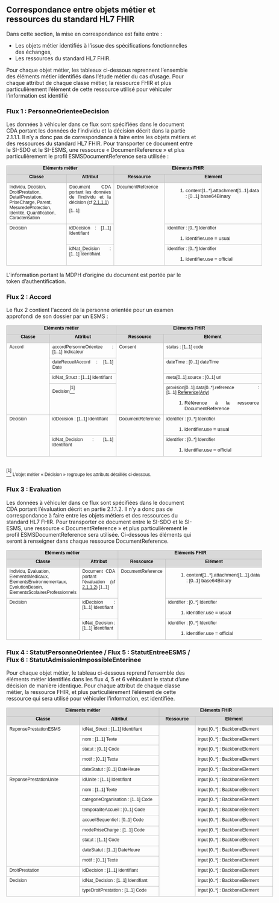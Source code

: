 ## Correspondance entre objets métier et ressources du standard HL7 FHIR
Dans cette section, la mise en correspondance est faite entre :
-	Les objets métier identifiés à l’issue des spécifications fonctionnelles des échanges,
-	Les ressources du standard HL7 FHIR.

Pour chaque objet métier, les tableaux ci-dessous reprennent l’ensemble des éléments métier identifiés dans l’étude métier du cas d’usage.
Pour chaque attribut de chaque classe métier, la ressource FHIR et plus particulièrement l’élément de cette ressource utilisé pour véhiculer l’information est identifié

### Flux 1 : PersonneOrienteeDecision
Les données à véhiculer dans ce flux sont spécifiées dans le document CDA portant les données de l’individu et la décision décrit dans la partie 2.1.1.1. Il n’y a donc pas de correspondance à faire entre les objets métiers et des ressources du standard HL7 FHIR. 
Pour transporter ce document entre le SI-SDO et le SI-ESMS, une ressource « DocumentReference » et plus particulièrement le profil ESMSDocumentReference sera utilisée : 

<table style="width:509.5pt;border-collapse:collapse;border:none;">
    <tbody>
        <tr>
            <td colspan="2" style="width: 247.85pt;border: 1pt solid rgb(191, 191, 191);background: rgb(217, 217, 217);padding: 0cm 5.4pt;vertical-align: top;">
                <p style='margin-top:0cm;margin-right:0cm;margin-bottom:6.0pt;margin-left:0cm;text-align:center;line-height:115%;font-size:13px;font-family:"Arial",sans-serif;'><strong><span style="font-size:12px;line-height:115%;color:black;">El&eacute;ments m&eacute;tier</span></strong></p>
            </td>
            <td colspan="2" style="width: 261.65pt;border-color: rgb(191, 191, 191) rgb(191, 191, 191) rgb(191, 191, 191) currentcolor;border-style: solid solid solid none;border-width: 1pt 1pt 1pt medium;border-image: none 100% / 1 / 0 stretch;background: rgb(217, 217, 217);padding: 0cm 5.4pt;vertical-align: top;">
                <p style='margin-top:0cm;margin-right:0cm;margin-bottom:6.0pt;margin-left:0cm;text-align:center;line-height:115%;font-size:13px;font-family:"Arial",sans-serif;'><strong><span style="font-size:12px;line-height:115%;color:black;">El&eacute;ments FHIR</span></strong></p>
            </td>
        </tr>
        <tr>
            <td style="width: 141.5pt;border-color: currentcolor rgb(191, 191, 191) rgb(191, 191, 191);border-style: none solid solid;border-width: medium 1pt 1pt;border-image: none 100% / 1 / 0 stretch;background: rgb(217, 217, 217);padding: 0cm 5.4pt;vertical-align: top;">
                <p style='margin-top:0cm;margin-right:0cm;margin-bottom:6.0pt;margin-left:0cm;text-align:center;line-height:115%;font-size:13px;font-family:"Arial",sans-serif;'><strong><span style="font-size:12px;line-height:115%;color:black;">Classe</span></strong></p>
            </td>
            <td style="width: 106.35pt;border-color: currentcolor rgb(191, 191, 191) rgb(191, 191, 191) currentcolor;border-style: none solid solid none;border-width: medium 1pt 1pt medium;background: rgb(217, 217, 217);padding: 0cm 5.4pt;vertical-align: top;">
                <p style='margin-top:0cm;margin-right:0cm;margin-bottom:6.0pt;margin-left:0cm;text-align:center;line-height:115%;font-size:13px;font-family:"Arial",sans-serif;'><strong><span style="font-size:12px;line-height:115%;color:black;">Attribut</span></strong></p>
            </td>
            <td style="width: 99.2pt;border-color: currentcolor rgb(191, 191, 191) rgb(191, 191, 191) currentcolor;border-style: none solid solid none;border-width: medium 1pt 1pt medium;background: rgb(217, 217, 217);padding: 0cm 5.4pt;vertical-align: top;">
                <p style='margin-top:0cm;margin-right:0cm;margin-bottom:6.0pt;margin-left:0cm;text-align:center;line-height:115%;font-size:13px;font-family:"Arial",sans-serif;'><strong><span style="font-size:12px;line-height:115%;color:black;">Ressource</span></strong></p>
            </td>
            <td style="width: 162.45pt;border-color: currentcolor rgb(191, 191, 191) rgb(191, 191, 191) currentcolor;border-style: none solid solid none;border-width: medium 1pt 1pt medium;background: rgb(217, 217, 217);padding: 0cm 5.4pt;vertical-align: top;">
                <p style='margin-top:0cm;margin-right:0cm;margin-bottom:6.0pt;margin-left:0cm;text-align:center;line-height:115%;font-size:13px;font-family:"Arial",sans-serif;'><strong><span style="font-size:12px;line-height:115%;color:black;">El&eacute;ment</span></strong></p>
            </td>
        </tr>
        <tr>
            <td style="width: 141.5pt;border-color: currentcolor rgb(191, 191, 191) rgb(191, 191, 191);border-style: none solid solid;border-width: medium 1pt 1pt;border-image: none 100% / 1 / 0 stretch;padding: 0cm 5.4pt;vertical-align: top;">
                <p style='margin-top:3.0pt;margin-right:0cm;margin-bottom:6.0pt;margin-left:0cm;text-align:left;line-height:115%;font-size:12px;font-family:"Arial",sans-serif;'>Individu, Decision, DroitPrestation, DetailPrestation, PriseCharge, Parent, MesuredeProtection, Identite, Quantification, Caracterisation</p>
            </td>
            <td style="width: 106.35pt;border-color: currentcolor rgb(191, 191, 191) rgb(191, 191, 191) currentcolor;border-style: none solid solid none;border-width: medium 1pt 1pt medium;padding: 0cm 5.4pt;vertical-align: top;">
                <p style='margin-top:3.0pt;margin-right:0cm;margin-bottom:6.0pt;margin-left:0cm;text-align:justify;line-height:115%;font-size:12px;font-family:"Arial",sans-serif;'>Document CDA portant les donn&eacute;es de l&rsquo;individu et la d&eacute;cision (cf <a href="#_Flux_1.4_%3A">2.1.1.1</a>)</p>
                <p style='margin-top:3.0pt;margin-right:0cm;margin-bottom:6.0pt;margin-left:0cm;text-align:justify;line-height:115%;font-size:12px;font-family:"Arial",sans-serif;'>[1..1]</p>
            </td>
            <td rowspan="3" style="width: 99.2pt;border-color: currentcolor rgb(191, 191, 191) rgb(191, 191, 191) currentcolor;border-style: none solid solid none;border-width: medium 1pt 1pt medium;padding: 0cm 5.4pt;vertical-align: top;">
                <p style='margin-top:3.0pt;margin-right:0cm;margin-bottom:6.0pt;margin-left:0cm;text-align:justify;line-height:115%;font-size:12px;font-family:"Arial",sans-serif;'>DocumentReference</p>
            </td>
            <td style="width: 162.45pt;border-color: currentcolor rgb(191, 191, 191) rgb(191, 191, 191) currentcolor;border-style: none solid solid none;border-width: medium 1pt 1pt medium;padding: 0cm 5.4pt;vertical-align: top;">
                <div style='margin-top:0cm;margin-right:0cm;margin-bottom:6.0pt;margin-left:0cm;text-align:justify;line-height:115%;font-size:13px;font-family:"Arial",sans-serif;'>
                    <ul style="margin-bottom:0cm;list-style-type: undefined;margin-left:26px;">
                        <li style='margin-top:0cm;margin-right:0cm;margin-bottom:6.0pt;margin-left:0cm;text-align:justify;line-height:115%;font-size:13px;font-family:"Arial",sans-serif;'>content[1..*].attachment[1..1].data : [0..1] base64Binary&nbsp;</li>
                    </ul>
                </div>
            </td>
        </tr>
        <tr>
            <td rowspan="2" style="width: 141.5pt;border-color: currentcolor rgb(191, 191, 191) rgb(191, 191, 191);border-style: none solid solid;border-width: medium 1pt 1pt;border-image: none 100% / 1 / 0 stretch;padding: 0cm 5.4pt;vertical-align: top;">
                <p style='margin-top:3.0pt;margin-right:0cm;margin-bottom:6.0pt;margin-left:0cm;text-align:justify;line-height:115%;font-size:12px;font-family:"Arial",sans-serif;'>Decision</p>
            </td>
            <td style="width: 106.35pt;border-color: currentcolor rgb(191, 191, 191) rgb(191, 191, 191) currentcolor;border-style: none solid solid none;border-width: medium 1pt 1pt medium;padding: 0cm 5.4pt;vertical-align: top;">
                <p style='margin-top:3.0pt;margin-right:0cm;margin-bottom:6.0pt;margin-left:0cm;text-align:justify;line-height:115%;font-size:12px;font-family:"Arial",sans-serif;'>idDecision&nbsp;: [1..1] Identifiant</p>
            </td>
            <td style="width: 162.45pt;border-color: currentcolor rgb(191, 191, 191) rgb(191, 191, 191) currentcolor;border-style: none solid solid none;border-width: medium 1pt 1pt medium;padding: 0cm 5.4pt;vertical-align: top;">
                <p style='margin-top:3.0pt;margin-right:0cm;margin-bottom:0cm;margin-left:0cm;text-align:justify;line-height:115%;font-size:12px;font-family:"Arial",sans-serif;'>identifier : [0..*] Identifier&nbsp;</p>
                <div style='margin-top:0cm;margin-right:0cm;margin-bottom:6.0pt;margin-left:0cm;text-align:justify;line-height:115%;font-size:13px;font-family:"Arial",sans-serif;'>
                    <ul style="margin-bottom:0cm;list-style-type: undefined;margin-left:26px;">
                        <li style='margin-top:0cm;margin-right:0cm;margin-bottom:6.0pt;margin-left:0cm;text-align:justify;line-height:115%;font-size:13px;font-family:"Arial",sans-serif;'>identifier.use = usual&nbsp;</li>
                    </ul>
                </div>
            </td>
        </tr>
        <tr>
            <td style="width: 106.35pt;border-color: currentcolor rgb(191, 191, 191) rgb(191, 191, 191) currentcolor;border-style: none solid solid none;border-width: medium 1pt 1pt medium;padding: 0cm 5.4pt;vertical-align: top;">
                <p style='margin-top:3.0pt;margin-right:0cm;margin-bottom:6.0pt;margin-left:0cm;text-align:justify;line-height:115%;font-size:12px;font-family:"Arial",sans-serif;'>idNat_Decision&nbsp;: [1..1] Identifiant</p>
            </td>
            <td style="width: 162.45pt;border-color: currentcolor rgb(191, 191, 191) rgb(191, 191, 191) currentcolor;border-style: none solid solid none;border-width: medium 1pt 1pt medium;padding: 0cm 5.4pt;vertical-align: top;">
                <p style='margin-top:3.0pt;margin-right:0cm;margin-bottom:0cm;margin-left:0cm;text-align:justify;line-height:115%;font-size:12px;font-family:"Arial",sans-serif;'>identifier&nbsp;: [0..*] Identifier</p>
                <div style='margin-top:0cm;margin-right:0cm;margin-bottom:6.0pt;margin-left:0cm;text-align:justify;line-height:115%;font-size:13px;font-family:"Arial",sans-serif;'>
                    <ul style="margin-bottom:0cm;list-style-type: undefined;margin-left:26px;">
                        <li style='margin-top:0cm;margin-right:0cm;margin-bottom:6.0pt;margin-left:0cm;text-align:justify;line-height:115%;font-size:13px;font-family:"Arial",sans-serif;'>identifier.use = official</li>
                    </ul>
                </div>
            </td>
        </tr>
    </tbody>
</table>

L’information portant la MDPH d’origine du document est portée par le token d’authentification. 

### Flux 2 : Accord

Le flux 2 contient l'accord de la personne orientée pour un examen approfondi de son dossier par un ESMS :

<table style="width:509.5pt;border-collapse:collapse;border:none;">
    <tbody>
        <tr>
            <td colspan="2" style="width: 221pt;border: 1pt solid rgb(191, 191, 191);background: rgb(217, 217, 217);padding: 0cm 5.4pt;vertical-align: top;">
                <p style='margin-top:0cm;margin-right:0cm;margin-bottom:6.0pt;margin-left:0cm;text-align:center;line-height:115%;font-size:13px;font-family:"Arial",sans-serif;'><strong><span style="font-size:12px;line-height:115%;color:black;">El&eacute;ments m&eacute;tier</span></strong></p>
            </td>
            <td colspan="2" style="width: 288.5pt;border-color: rgb(191, 191, 191) rgb(191, 191, 191) rgb(191, 191, 191) currentcolor;border-style: solid solid solid none;border-width: 1pt 1pt 1pt medium;border-image: none 100% / 1 / 0 stretch;background: rgb(217, 217, 217);padding: 0cm 5.4pt;vertical-align: top;">
                <p style='margin-top:0cm;margin-right:0cm;margin-bottom:6.0pt;margin-left:0cm;text-align:center;line-height:115%;font-size:13px;font-family:"Arial",sans-serif;'><strong><span style="font-size:12px;line-height:115%;color:black;">El&eacute;ments FHIR</span></strong></p>
            </td>
        </tr>
        <tr>
            <td style="width: 92.05pt;border-color: currentcolor rgb(191, 191, 191) rgb(191, 191, 191);border-style: none solid solid;border-width: medium 1pt 1pt;border-image: none 100% / 1 / 0 stretch;background: rgb(217, 217, 217);padding: 0cm 5.4pt;vertical-align: top;">
                <p style='margin-top:0cm;margin-right:0cm;margin-bottom:6.0pt;margin-left:0cm;text-align:center;line-height:115%;font-size:13px;font-family:"Arial",sans-serif;'><strong><span style="font-size:12px;line-height:115%;color:black;">Classe</span></strong></p>
            </td>
            <td style="width: 128.95pt;border-color: currentcolor rgb(191, 191, 191) rgb(191, 191, 191) currentcolor;border-style: none solid solid none;border-width: medium 1pt 1pt medium;background: rgb(217, 217, 217);padding: 0cm 5.4pt;vertical-align: top;">
                <p style='margin-top:0cm;margin-right:0cm;margin-bottom:6.0pt;margin-left:0cm;text-align:center;line-height:115%;font-size:13px;font-family:"Arial",sans-serif;'><strong><span style="font-size:12px;line-height:115%;color:black;">Attribut</span></strong></p>
            </td>
            <td style="width: 81.05pt;border-color: currentcolor rgb(191, 191, 191) rgb(191, 191, 191) currentcolor;border-style: none solid solid none;border-width: medium 1pt 1pt medium;background: rgb(217, 217, 217);padding: 0cm 5.4pt;vertical-align: top;">
                <p style='margin-top:0cm;margin-right:0cm;margin-bottom:6.0pt;margin-left:0cm;text-align:center;line-height:115%;font-size:13px;font-family:"Arial",sans-serif;'><strong><span style="font-size:12px;line-height:115%;color:black;">Ressource</span></strong></p>
            </td>
            <td style="width: 207.45pt;border-color: currentcolor rgb(191, 191, 191) rgb(191, 191, 191) currentcolor;border-style: none solid solid none;border-width: medium 1pt 1pt medium;background: rgb(217, 217, 217);padding: 0cm 5.4pt;vertical-align: top;">
                <p style='margin-top:0cm;margin-right:0cm;margin-bottom:6.0pt;margin-left:0cm;text-align:center;line-height:115%;font-size:13px;font-family:"Arial",sans-serif;'><strong><span style="font-size:12px;line-height:115%;color:black;">El&eacute;ment</span></strong></p>
            </td>
        </tr>
        <tr>
            <td rowspan="4" style="width: 92.05pt;border-color: currentcolor rgb(191, 191, 191) rgb(191, 191, 191);border-style: none solid solid;border-width: medium 1pt 1pt;border-image: none 100% / 1 / 0 stretch;padding: 0cm 5.4pt;vertical-align: top;">
                <p style='margin-top:3.0pt;margin-right:0cm;margin-bottom:6.0pt;margin-left:0cm;text-align:justify;line-height:115%;font-size:12px;font-family:"Arial",sans-serif;'>Accord</p>
            </td>
            <td style="width: 128.95pt;border-color: currentcolor rgb(191, 191, 191) rgb(191, 191, 191) currentcolor;border-style: none solid solid none;border-width: medium 1pt 1pt medium;padding: 0cm 5.4pt;vertical-align: top;">
                <p style='margin-top:3.0pt;margin-right:0cm;margin-bottom:6.0pt;margin-left:0cm;text-align:justify;line-height:115%;font-size:12px;font-family:"Arial",sans-serif;'>accordPersonneOrientee&nbsp;: [1..1] Indicateur</p>
            </td>
            <td rowspan="4" style="width: 81.05pt;border-color: currentcolor rgb(191, 191, 191) rgb(191, 191, 191) currentcolor;border-style: none solid solid none;border-width: medium 1pt 1pt medium;padding: 0cm 5.4pt;vertical-align: top;">
                <p style='margin-top:3.0pt;margin-right:0cm;margin-bottom:6.0pt;margin-left:0cm;text-align:justify;line-height:115%;font-size:12px;font-family:"Arial",sans-serif;'>Consent</p>
            </td>
            <td style="width: 207.45pt;border-color: currentcolor rgb(191, 191, 191) rgb(191, 191, 191) currentcolor;border-style: none solid solid none;border-width: medium 1pt 1pt medium;padding: 0cm 5.4pt;vertical-align: top;">
                <p style='margin-top:3.0pt;margin-right:0cm;margin-bottom:6.0pt;margin-left:0cm;text-align:justify;line-height:115%;font-size:12px;font-family:"Arial",sans-serif;'>status&nbsp;: [1..1] code</p>
            </td>
        </tr>
        <tr>
            <td style="width: 128.95pt;border-color: currentcolor rgb(191, 191, 191) rgb(191, 191, 191) currentcolor;border-style: none solid solid none;border-width: medium 1pt 1pt medium;padding: 0cm 5.4pt;vertical-align: top;">
                <p style='margin-top:3.0pt;margin-right:0cm;margin-bottom:6.0pt;margin-left:0cm;text-align:justify;line-height:115%;font-size:12px;font-family:"Arial",sans-serif;'>dateRecueilAccord&nbsp;: [1..1] Date</p>
            </td>
            <td style="width: 207.45pt;border-color: currentcolor rgb(191, 191, 191) rgb(191, 191, 191) currentcolor;border-style: none solid solid none;border-width: medium 1pt 1pt medium;padding: 0cm 5.4pt;vertical-align: top;">
                <p style='margin-top:3.0pt;margin-right:0cm;margin-bottom:6.0pt;margin-left:0cm;text-align:justify;line-height:115%;font-size:12px;font-family:"Arial",sans-serif;'>dateTime&nbsp;: [0..1] dateTime</p>
            </td>
        </tr>
        <tr>
            <td style="width: 128.95pt;border-color: currentcolor rgb(191, 191, 191) rgb(191, 191, 191) currentcolor;border-style: none solid solid none;border-width: medium 1pt 1pt medium;padding: 0cm 5.4pt;vertical-align: top;">
                <p style='margin-top:3.0pt;margin-right:0cm;margin-bottom:6.0pt;margin-left:0cm;text-align:justify;line-height:115%;font-size:12px;font-family:"Arial",sans-serif;'>idNat_Struct&nbsp;: [1..1] Identifiant</p>
            </td>
            <td style="width: 207.45pt;border-color: currentcolor rgb(191, 191, 191) rgb(191, 191, 191) currentcolor;border-style: none solid solid none;border-width: medium 1pt 1pt medium;padding: 0cm 5.4pt;vertical-align: top;">
                <p style='margin-top:3.0pt;margin-right:0cm;margin-bottom:6.0pt;margin-left:0cm;text-align:justify;line-height:115%;font-size:12px;font-family:"Arial",sans-serif;'>meta[0..1].source : [0..1] uri</p>
            </td>
        </tr>
        <tr>
            <td style="width: 128.95pt;border-color: currentcolor rgb(191, 191, 191) rgb(191, 191, 191) currentcolor;border-style: none solid solid none;border-width: medium 1pt 1pt medium;padding: 0cm 5.4pt;vertical-align: top;">
                <p style='margin-top:3.0pt;margin-right:0cm;margin-bottom:6.0pt;margin-left:0cm;text-align:justify;line-height:115%;font-size:12px;font-family:"Arial",sans-serif;'>Decision<a href="#_ftn1" name="_ftnref1" title=""><span style="vertical-align:super;"><span style="vertical-align:super;"><span style='font-size:12px;line-height:115%;font-family:"Arial",sans-serif;'>[1]</span></span></span></a></p>
            </td>
            <td style="width: 207.45pt;border-color: currentcolor rgb(191, 191, 191) rgb(191, 191, 191) currentcolor;border-style: none solid solid none;border-width: medium 1pt 1pt medium;padding: 0cm 5.4pt;vertical-align: top;">
                <p style='margin-top:3.0pt;margin-right:0cm;margin-bottom:0cm;margin-left:0cm;text-align:justify;line-height:115%;font-size:12px;font-family:"Arial",sans-serif;'>provision[0..1].data[0..*].reference : [1..1]&nbsp;<a href="http://hl7.org/fhir/R4/references.html#Reference"><span style="color:windowtext;text-decoration:  none;">Reference</span></a>(<a href="http://hl7.org/fhir/R4/resourcelist.html"><span style="color:windowtext;text-decoration:none;">Any</span></a>)</p>
                <div style='margin-top:0cm;margin-right:0cm;margin-bottom:6.0pt;margin-left:0cm;text-align:justify;line-height:115%;font-size:13px;font-family:"Arial",sans-serif;'>
                    <ul style="margin-bottom:0cm;list-style-type: undefined;margin-left:26px;">
                        <li style='margin-top:0cm;margin-right:0cm;margin-bottom:6.0pt;margin-left:0cm;text-align:justify;line-height:115%;font-size:13px;font-family:"Arial",sans-serif;'>R&eacute;f&eacute;rence &agrave; la ressource DocumentReference</li>
                    </ul>
                </div>
            </td>
        </tr>
        <tr>
            <td rowspan="2" style="width: 92.05pt;border-color: currentcolor rgb(191, 191, 191) rgb(191, 191, 191);border-style: none solid solid;border-width: medium 1pt 1pt;border-image: none 100% / 1 / 0 stretch;padding: 0cm 5.4pt;vertical-align: top;">
                <p style='margin-top:3.0pt;margin-right:0cm;margin-bottom:6.0pt;margin-left:0cm;text-align:justify;line-height:115%;font-size:12px;font-family:"Arial",sans-serif;'>Decision</p>
            </td>
            <td style="width: 128.95pt;border-color: currentcolor rgb(191, 191, 191) rgb(191, 191, 191) currentcolor;border-style: none solid solid none;border-width: medium 1pt 1pt medium;padding: 0cm 5.4pt;vertical-align: top;">
                <p style='margin-top:3.0pt;margin-right:0cm;margin-bottom:6.0pt;margin-left:0cm;text-align:justify;line-height:115%;font-size:12px;font-family:"Arial",sans-serif;'>idDecision&nbsp;: [1..1] Identifiant</p>
            </td>
            <td rowspan="2" style="width: 81.05pt;border-color: currentcolor rgb(191, 191, 191) rgb(191, 191, 191) currentcolor;border-style: none solid solid none;border-width: medium 1pt 1pt medium;padding: 0cm 5.4pt;vertical-align: top;">
                <p style='margin-top:3.0pt;margin-right:0cm;margin-bottom:6.0pt;margin-left:0cm;text-align:justify;line-height:115%;font-size:12px;font-family:"Arial",sans-serif;'>DocumentReference</p>
            </td>
            <td style="width: 207.45pt;border-color: currentcolor rgb(191, 191, 191) rgb(191, 191, 191) currentcolor;border-style: none solid solid none;border-width: medium 1pt 1pt medium;padding: 0cm 5.4pt;vertical-align: top;">
                <p style='margin-top:3.0pt;margin-right:0cm;margin-bottom:0cm;margin-left:0cm;text-align:justify;line-height:115%;font-size:12px;font-family:"Arial",sans-serif;'>identifier : [0..*] Identifier&nbsp;</p>
                <div style='margin-top:0cm;margin-right:0cm;margin-bottom:6.0pt;margin-left:0cm;text-align:justify;line-height:115%;font-size:13px;font-family:"Arial",sans-serif;'>
                    <ul style="margin-bottom:0cm;list-style-type: undefined;margin-left:26px;">
                        <li style='margin-top:0cm;margin-right:0cm;margin-bottom:6.0pt;margin-left:0cm;text-align:justify;line-height:115%;font-size:13px;font-family:"Arial",sans-serif;'>identifier.use = usual&nbsp;</li>
                    </ul>
                </div>
            </td>
        </tr>
        <tr>
            <td style="width: 128.95pt;border-color: currentcolor rgb(191, 191, 191) rgb(191, 191, 191) currentcolor;border-style: none solid solid none;border-width: medium 1pt 1pt medium;padding: 0cm 5.4pt;vertical-align: top;">
                <p style='margin-top:3.0pt;margin-right:0cm;margin-bottom:6.0pt;margin-left:0cm;text-align:justify;line-height:115%;font-size:12px;font-family:"Arial",sans-serif;'>idNat_Decision&nbsp;: [1..1] Identifiant</p>
            </td>
            <td style="width: 207.45pt;border-color: currentcolor rgb(191, 191, 191) rgb(191, 191, 191) currentcolor;border-style: none solid solid none;border-width: medium 1pt 1pt medium;padding: 0cm 5.4pt;vertical-align: top;">
                <p style='margin-top:3.0pt;margin-right:0cm;margin-bottom:0cm;margin-left:0cm;text-align:justify;line-height:115%;font-size:12px;font-family:"Arial",sans-serif;'>identifier&nbsp;: [0..*] Identifier</p>
                <div style='margin-top:0cm;margin-right:0cm;margin-bottom:6.0pt;margin-left:0cm;text-align:justify;line-height:115%;font-size:13px;font-family:"Arial",sans-serif;'>
                    <ul style="margin-bottom:0cm;list-style-type: undefined;margin-left:26px;">
                        <li style='margin-top:0cm;margin-right:0cm;margin-bottom:6.0pt;margin-left:0cm;text-align:justify;line-height:115%;font-size:13px;font-family:"Arial",sans-serif;'>identifier.use = official</li>
                    </ul>
                </div>
            </td>
        </tr>
    </tbody>
</table>
<div style='margin-top:0cm;margin-right:0cm;margin-bottom:6.0pt;margin-left:0cm;text-align:justify;line-height:115%;font-size:13px;font-family:"Arial",sans-serif;'><br>
    <div style='margin-top:0cm;margin-right:0cm;margin-bottom:6.0pt;margin-left:0cm;text-align:justify;line-height:115%;font-size:13px;font-family:"Arial",sans-serif;' id="ftn1">
        <p style='margin:0cm;line-height:107%;font-size:15px;font-family:"Calibri",sans-serif;'><a href="#_ftnref1" name="_ftn1" title=""><span style="vertical-align:super;"><span style="font-size:12px;line-height:107%;"><span style="vertical-align:super;"><span style='font-size:12px;line-height:115%;font-family:"Calibri",sans-serif;'>[1]</span></span></span></span></a><span style="font-size:12px;line-height:107%;">&nbsp;L&rsquo;objet m&eacute;tier &laquo; D&eacute;cision &raquo; regroupe les attributs d&eacute;taill&eacute;s ci-dessous.</span></p>
    </div>
</div>

### Flux 3 : Evaluation

Les données à véhiculer dans ce flux sont spécifiées dans le document CDA portant l’évaluation décrit en partie 2.1.1.2. Il n’y a donc pas de correspondance à faire entre les objets métiers et des ressources du standard HL7 FHIR. 
Pour transporter ce document entre le SI-SDO et le SI-ESMS, une ressource « DocumentReference » et plus particulièrement le profil ESMSDocumentReference sera utilisée. 
Ci-dessous les éléments qui seront à renseigner dans chaque ressource DocumentReference.

<table style="width:509.5pt;border-collapse:collapse;border:none;">
    <tbody>
        <tr>
            <td colspan="2" style="width: 247.85pt;border: 1pt solid rgb(191, 191, 191);background: rgb(217, 217, 217);padding: 0cm 5.4pt;vertical-align: top;">
                <p style='margin-top:0cm;margin-right:0cm;margin-bottom:6.0pt;margin-left:0cm;text-align:center;line-height:115%;font-size:13px;font-family:"Arial",sans-serif;'><strong><span style="font-size:12px;line-height:115%;color:black;">El&eacute;ments m&eacute;tier</span></strong></p>
            </td>
            <td colspan="2" style="width: 261.65pt;border-color: rgb(191, 191, 191) rgb(191, 191, 191) rgb(191, 191, 191) currentcolor;border-style: solid solid solid none;border-width: 1pt 1pt 1pt medium;border-image: none 100% / 1 / 0 stretch;background: rgb(217, 217, 217);padding: 0cm 5.4pt;vertical-align: top;">
                <p style='margin-top:0cm;margin-right:0cm;margin-bottom:6.0pt;margin-left:0cm;text-align:center;line-height:115%;font-size:13px;font-family:"Arial",sans-serif;'><strong><span style="font-size:12px;line-height:115%;color:black;">El&eacute;ments FHIR</span></strong></p>
            </td>
        </tr>
        <tr>
            <td style="width: 141.5pt;border-color: currentcolor rgb(191, 191, 191) rgb(191, 191, 191);border-style: none solid solid;border-width: medium 1pt 1pt;border-image: none 100% / 1 / 0 stretch;background: rgb(217, 217, 217);padding: 0cm 5.4pt;vertical-align: top;">
                <p style='margin-top:0cm;margin-right:0cm;margin-bottom:6.0pt;margin-left:0cm;text-align:center;line-height:115%;font-size:13px;font-family:"Arial",sans-serif;'><strong><span style="font-size:12px;line-height:115%;color:black;">Classe</span></strong></p>
            </td>
            <td style="width: 106.35pt;border-color: currentcolor rgb(191, 191, 191) rgb(191, 191, 191) currentcolor;border-style: none solid solid none;border-width: medium 1pt 1pt medium;background: rgb(217, 217, 217);padding: 0cm 5.4pt;vertical-align: top;">
                <p style='margin-top:0cm;margin-right:0cm;margin-bottom:6.0pt;margin-left:0cm;text-align:center;line-height:115%;font-size:13px;font-family:"Arial",sans-serif;'><strong><span style="font-size:12px;line-height:115%;color:black;">Attribut</span></strong></p>
            </td>
            <td style="width: 99.2pt;border-color: currentcolor rgb(191, 191, 191) rgb(191, 191, 191) currentcolor;border-style: none solid solid none;border-width: medium 1pt 1pt medium;background: rgb(217, 217, 217);padding: 0cm 5.4pt;vertical-align: top;">
                <p style='margin-top:0cm;margin-right:0cm;margin-bottom:6.0pt;margin-left:0cm;text-align:center;line-height:115%;font-size:13px;font-family:"Arial",sans-serif;'><strong><span style="font-size:12px;line-height:115%;color:black;">Ressource</span></strong></p>
            </td>
            <td style="width: 162.45pt;border-color: currentcolor rgb(191, 191, 191) rgb(191, 191, 191) currentcolor;border-style: none solid solid none;border-width: medium 1pt 1pt medium;background: rgb(217, 217, 217);padding: 0cm 5.4pt;vertical-align: top;">
                <p style='margin-top:0cm;margin-right:0cm;margin-bottom:6.0pt;margin-left:0cm;text-align:center;line-height:115%;font-size:13px;font-family:"Arial",sans-serif;'><strong><span style="font-size:12px;line-height:115%;color:black;">El&eacute;ment</span></strong></p>
            </td>
        </tr>
        <tr>
            <td style="width: 141.5pt;border-color: currentcolor rgb(191, 191, 191) rgb(191, 191, 191);border-style: none solid solid;border-width: medium 1pt 1pt;border-image: none 100% / 1 / 0 stretch;padding: 0cm 5.4pt;vertical-align: top;">
                <p style='margin-top:3.0pt;margin-right:0cm;margin-bottom:6.0pt;margin-left:0cm;text-align:left;line-height:115%;font-size:12px;font-family:"Arial",sans-serif;'>Individu, Evaluation, ElementsMedicaux, ElementsEnvironnementaux, EvolutionBesoin, ElementsScolairesProfessionnels</p>
            </td>
            <td style="width: 106.35pt;border-color: currentcolor rgb(191, 191, 191) rgb(191, 191, 191) currentcolor;border-style: none solid solid none;border-width: medium 1pt 1pt medium;padding: 0cm 5.4pt;vertical-align: top;">
                <p style='margin-top:3.0pt;margin-right:0cm;margin-bottom:6.0pt;margin-left:0cm;text-align:justify;line-height:115%;font-size:12px;font-family:"Arial",sans-serif;'>Document CDA portant l&rsquo;&eacute;valuation (cf <a href="#_Flux_3_%3A">2.1.1.2</a>) [1..1]</p>
            </td>
            <td rowspan="3" style="width: 99.2pt;border-color: currentcolor rgb(191, 191, 191) rgb(191, 191, 191) currentcolor;border-style: none solid solid none;border-width: medium 1pt 1pt medium;padding: 0cm 5.4pt;vertical-align: top;">
                <p style='margin-top:3.0pt;margin-right:0cm;margin-bottom:6.0pt;margin-left:0cm;text-align:justify;line-height:115%;font-size:12px;font-family:"Arial",sans-serif;'>DocumentReference</p>
            </td>
            <td style="width: 162.45pt;border-color: currentcolor rgb(191, 191, 191) rgb(191, 191, 191) currentcolor;border-style: none solid solid none;border-width: medium 1pt 1pt medium;padding: 0cm 5.4pt;vertical-align: top;">
                <div style='margin-top:0cm;margin-right:0cm;margin-bottom:6.0pt;margin-left:0cm;text-align:justify;line-height:115%;font-size:13px;font-family:"Arial",sans-serif;'>
                    <ul style="margin-bottom:0cm;list-style-type: undefined;margin-left:26px;">
                        <li style='margin-top:0cm;margin-right:0cm;margin-bottom:6.0pt;margin-left:0cm;text-align:justify;line-height:115%;font-size:13px;font-family:"Arial",sans-serif;'>content[1..*].attachment[1..1].data : [0..1] base64Binary&nbsp;</li>
                    </ul>
                </div>
            </td>
        </tr>
        <tr>
            <td rowspan="2" style="width: 141.5pt;border-color: currentcolor rgb(191, 191, 191) rgb(191, 191, 191);border-style: none solid solid;border-width: medium 1pt 1pt;border-image: none 100% / 1 / 0 stretch;padding: 0cm 5.4pt;vertical-align: top;">
                <p style='margin-top:3.0pt;margin-right:0cm;margin-bottom:6.0pt;margin-left:0cm;text-align:justify;line-height:115%;font-size:12px;font-family:"Arial",sans-serif;'>Decision </p>
            </td>
            <td style="width: 106.35pt;border-color: currentcolor rgb(191, 191, 191) rgb(191, 191, 191) currentcolor;border-style: none solid solid none;border-width: medium 1pt 1pt medium;padding: 0cm 5.4pt;vertical-align: top;">
                <p style='margin-top:3.0pt;margin-right:0cm;margin-bottom:6.0pt;margin-left:0cm;text-align:justify;line-height:115%;font-size:12px;font-family:"Arial",sans-serif;'>idDecision&nbsp;: [1..1] Identifiant</p>
            </td>
            <td style="width: 162.45pt;border-color: currentcolor rgb(191, 191, 191) rgb(191, 191, 191) currentcolor;border-style: none solid solid none;border-width: medium 1pt 1pt medium;padding: 0cm 5.4pt;vertical-align: top;">
                <p style='margin-top:3.0pt;margin-right:0cm;margin-bottom:0cm;margin-left:0cm;text-align:justify;line-height:115%;font-size:12px;font-family:"Arial",sans-serif;'>identifier : [0..*] Identifier&nbsp;</p>
                <div style='margin-top:0cm;margin-right:0cm;margin-bottom:6.0pt;margin-left:0cm;text-align:justify;line-height:115%;font-size:13px;font-family:"Arial",sans-serif;'>
                    <ul style="margin-bottom:0cm;list-style-type: undefined;margin-left:26px;">
                        <li style='margin-top:0cm;margin-right:0cm;margin-bottom:6.0pt;margin-left:0cm;text-align:justify;line-height:115%;font-size:13px;font-family:"Arial",sans-serif;'>identifier.use = usual&nbsp;</li>
                    </ul>
                </div>
            </td>
        </tr>
        <tr>
            <td style="width: 106.35pt;border-color: currentcolor rgb(191, 191, 191) rgb(191, 191, 191) currentcolor;border-style: none solid solid none;border-width: medium 1pt 1pt medium;padding: 0cm 5.4pt;vertical-align: top;">
                <p style='margin-top:3.0pt;margin-right:0cm;margin-bottom:6.0pt;margin-left:0cm;text-align:justify;line-height:115%;font-size:12px;font-family:"Arial",sans-serif;'>idNat_Decision&nbsp;: [1..1] Identifiant</p>
            </td>
            <td style="width: 162.45pt;border-color: currentcolor rgb(191, 191, 191) rgb(191, 191, 191) currentcolor;border-style: none solid solid none;border-width: medium 1pt 1pt medium;padding: 0cm 5.4pt;vertical-align: top;">
                <p style='margin-top:3.0pt;margin-right:0cm;margin-bottom:0cm;margin-left:0cm;text-align:justify;line-height:115%;font-size:12px;font-family:"Arial",sans-serif;'>identifier&nbsp;: [0..*] Identifier</p>
                <div style='margin-top:0cm;margin-right:0cm;margin-bottom:6.0pt;margin-left:0cm;text-align:justify;line-height:115%;font-size:13px;font-family:"Arial",sans-serif;'>
                    <ul style="margin-bottom:0cm;list-style-type: undefined;margin-left:26px;">
                        <li style='margin-top:0cm;margin-right:0cm;margin-bottom:6.0pt;margin-left:0cm;text-align:justify;line-height:115%;font-size:13px;font-family:"Arial",sans-serif;'>identifier.use = official</li>
                    </ul>
                </div>
            </td>
        </tr>
    </tbody>
</table>

### Flux 4 : StatutPersonneOrientee / Flux 5 : StatutEntreeESMS / Flux 6 : StatutAdmissionImpossibleEnterinee
Pour chaque objet métier, le tableau ci-dessous reprend l’ensemble des éléments métier identifiés dans les flux 4, 5 et 6 véhiculant le statut d’une décision de manière identique. Pour chaque attribut de chaque classe métier, la ressource FHIR, et plus particulièrement l’élément de cette ressource qui sera utilisé pour véhiculer l’information, est identifiée.

<table style="width:531.35pt;border-collapse:collapse;border:none;">
    <tbody>
        <tr>
            <td colspan="2" style="width: 304.55pt;border: 1pt solid rgb(191, 191, 191);background: rgb(217, 217, 217);padding: 0cm 5.4pt;vertical-align: top;">
                <p style='margin-top:0cm;margin-right:0cm;margin-bottom:6.0pt;margin-left:0cm;text-align:center;line-height:115%;font-size:13px;font-family:"Arial",sans-serif;'><strong><span style="font-size:12px;line-height:115%;color:black;">El&eacute;ments m&eacute;tier</span></strong></p>
            </td>
            <td colspan="2" style="width: 8cm;border-color: rgb(191, 191, 191) rgb(191, 191, 191) rgb(191, 191, 191) currentcolor;border-style: solid solid solid none;border-width: 1pt 1pt 1pt medium;border-image: none 100% / 1 / 0 stretch;background: rgb(217, 217, 217);padding: 0cm 5.4pt;vertical-align: top;">
                <p style='margin-top:0cm;margin-right:0cm;margin-bottom:6.0pt;margin-left:0cm;text-align:center;line-height:115%;font-size:13px;font-family:"Arial",sans-serif;'><strong><span style="font-size:12px;line-height:115%;color:black;">El&eacute;ments FHIR</span></strong></p>
            </td>
        </tr>
        <tr>
            <td style="width: 142.4pt;border-color: currentcolor rgb(191, 191, 191) rgb(191, 191, 191);border-style: none solid solid;border-width: medium 1pt 1pt;border-image: none 100% / 1 / 0 stretch;background: rgb(217, 217, 217);padding: 0cm 5.4pt;vertical-align: top;">
                <p style='margin-top:0cm;margin-right:0cm;margin-bottom:6.0pt;margin-left:0cm;text-align:center;line-height:115%;font-size:13px;font-family:"Arial",sans-serif;'><strong><span style="font-size:12px;line-height:115%;color:black;">Classe</span></strong></p>
            </td>
            <td style="width: 162.15pt;border-color: currentcolor rgb(191, 191, 191) rgb(191, 191, 191) currentcolor;border-style: none solid solid none;border-width: medium 1pt 1pt medium;background: rgb(217, 217, 217);padding: 0cm 5.4pt;vertical-align: top;">
                <p style='margin-top:0cm;margin-right:0cm;margin-bottom:6.0pt;margin-left:0cm;text-align:center;line-height:115%;font-size:13px;font-family:"Arial",sans-serif;'><strong><span style="font-size:12px;line-height:115%;color:black;">Attribut</span></strong></p>
            </td>
            <td style="width: 63.75pt;border-color: currentcolor rgb(191, 191, 191) rgb(191, 191, 191) currentcolor;border-style: none solid solid none;border-width: medium 1pt 1pt medium;background: rgb(217, 217, 217);padding: 0cm 5.4pt;vertical-align: top;">
                <p style='margin-top:0cm;margin-right:0cm;margin-bottom:6.0pt;margin-left:0cm;text-align:center;line-height:115%;font-size:13px;font-family:"Arial",sans-serif;'><strong><span style="font-size:12px;line-height:115%;color:black;">Ressource</span></strong></p>
            </td>
            <td style="width: 163.05pt;border-color: currentcolor rgb(191, 191, 191) rgb(191, 191, 191) currentcolor;border-style: none solid solid none;border-width: medium 1pt 1pt medium;background: rgb(217, 217, 217);padding: 0cm 5.4pt;vertical-align: top;">
                <p style='margin-top:0cm;margin-right:0cm;margin-bottom:6.0pt;margin-left:0cm;text-align:center;line-height:115%;font-size:13px;font-family:"Arial",sans-serif;'><strong><span style="font-size:12px;line-height:115%;color:black;">El&eacute;ment</span></strong></p>
            </td>
        </tr>
        <tr>
            <td rowspan="5" style="width: 142.4pt;border-color: currentcolor rgb(191, 191, 191) rgb(191, 191, 191);border-style: none solid solid;border-width: medium 1pt 1pt;border-image: none 100% / 1 / 0 stretch;padding: 0cm 5.4pt;vertical-align: top;">
                <p style='margin-top:3.0pt;margin-right:0cm;margin-bottom:6.0pt;margin-left:0cm;text-align:justify;line-height:115%;font-size:12px;font-family:"Arial",sans-serif;'>ReponsePrestationESMS</p>
            </td>
            <td style="width: 162.15pt;border-color: currentcolor rgb(191, 191, 191) rgb(191, 191, 191) currentcolor;border-style: none solid solid none;border-width: medium 1pt 1pt medium;padding: 0cm 5.4pt;vertical-align: top;">
                <p style='margin-top:3.0pt;margin-right:0cm;margin-bottom:6.0pt;margin-left:0cm;text-align:justify;line-height:115%;font-size:12px;font-family:"Arial",sans-serif;'>idNat_Struct&nbsp;: [1..1] Identifiant</p>
            </td>
            <td rowspan="17" style="width: 63.75pt;border-color: currentcolor rgb(191, 191, 191) rgb(191, 191, 191) currentcolor;border-style: none solid solid none;border-width: medium 1pt 1pt medium;padding: 0cm 5.4pt;vertical-align: top;">
                <p style='margin-top:3.0pt;margin-right:0cm;margin-bottom:6.0pt;margin-left:0cm;text-align:justify;line-height:115%;font-size:12px;font-family:"Arial",sans-serif;'>&nbsp;</p>
            </td>
            <td style="width: 163.05pt;border-color: currentcolor rgb(191, 191, 191) rgb(191, 191, 191) currentcolor;border-style: none solid solid none;border-width: medium 1pt 1pt medium;padding: 0cm 5.4pt;vertical-align: top;">
                <p style='margin-top:3.0pt;margin-right:0cm;margin-bottom:6.0pt;margin-left:0cm;text-align:justify;line-height:115%;font-size:12px;font-family:"Arial",sans-serif;'>input [0..*]&nbsp;: BackboneElement</p>
            </td>
        </tr>
        <tr>
            <td style="width: 162.15pt;border-color: currentcolor rgb(191, 191, 191) rgb(191, 191, 191) currentcolor;border-style: none solid solid none;border-width: medium 1pt 1pt medium;padding: 0cm 5.4pt;vertical-align: top;">
                <p style='margin-top:3.0pt;margin-right:0cm;margin-bottom:6.0pt;margin-left:0cm;text-align:justify;line-height:115%;font-size:12px;font-family:"Arial",sans-serif;'>nom&nbsp;: [1..1] Texte</p>
            </td>
            <td style="width: 163.05pt;border-color: currentcolor rgb(191, 191, 191) rgb(191, 191, 191) currentcolor;border-style: none solid solid none;border-width: medium 1pt 1pt medium;padding: 0cm 5.4pt;vertical-align: top;">
                <p style='margin-top:3.0pt;margin-right:0cm;margin-bottom:6.0pt;margin-left:0cm;text-align:justify;line-height:115%;font-size:12px;font-family:"Arial",sans-serif;'>input [0..*]&nbsp;: BackboneElement</p>
            </td>
        </tr>
        <tr>
            <td style="width: 162.15pt;border-color: currentcolor rgb(191, 191, 191) rgb(191, 191, 191) currentcolor;border-style: none solid solid none;border-width: medium 1pt 1pt medium;padding: 0cm 5.4pt;vertical-align: top;">
                <p style='margin-top:3.0pt;margin-right:0cm;margin-bottom:6.0pt;margin-left:0cm;text-align:justify;line-height:115%;font-size:12px;font-family:"Arial",sans-serif;'>statut&nbsp;: [0..1] Code</p>
            </td>
            <td style="width: 163.05pt;border-color: currentcolor rgb(191, 191, 191) rgb(191, 191, 191) currentcolor;border-style: none solid solid none;border-width: medium 1pt 1pt medium;padding: 0cm 5.4pt;vertical-align: top;">
                <p style='margin-top:3.0pt;margin-right:0cm;margin-bottom:6.0pt;margin-left:0cm;text-align:justify;line-height:115%;font-size:12px;font-family:"Arial",sans-serif;'>input [0..*]&nbsp;: BackboneElement</p>
            </td>
        </tr>
        <tr>
            <td style="width: 162.15pt;border-color: currentcolor rgb(191, 191, 191) rgb(191, 191, 191) currentcolor;border-style: none solid solid none;border-width: medium 1pt 1pt medium;padding: 0cm 5.4pt;vertical-align: top;">
                <p style='margin-top:3.0pt;margin-right:0cm;margin-bottom:6.0pt;margin-left:0cm;text-align:justify;line-height:115%;font-size:12px;font-family:"Arial",sans-serif;'>motif&nbsp;: [0..1] Texte</p>
            </td>
            <td style="width: 163.05pt;border-color: currentcolor rgb(191, 191, 191) rgb(191, 191, 191) currentcolor;border-style: none solid solid none;border-width: medium 1pt 1pt medium;padding: 0cm 5.4pt;vertical-align: top;">
                <p style='margin-top:3.0pt;margin-right:0cm;margin-bottom:6.0pt;margin-left:0cm;text-align:justify;line-height:115%;font-size:12px;font-family:"Arial",sans-serif;'>input [0..*]&nbsp;: BackboneElement</p>
            </td>
        </tr>
        <tr>
            <td style="width: 162.15pt;border-color: currentcolor rgb(191, 191, 191) rgb(191, 191, 191) currentcolor;border-style: none solid solid none;border-width: medium 1pt 1pt medium;padding: 0cm 5.4pt;vertical-align: top;">
                <p style='margin-top:3.0pt;margin-right:0cm;margin-bottom:6.0pt;margin-left:0cm;text-align:justify;line-height:115%;font-size:12px;font-family:"Arial",sans-serif;'>dateStatut : [0..1] DateHeure</p>
            </td>
            <td style="width: 163.05pt;border-color: currentcolor rgb(191, 191, 191) rgb(191, 191, 191) currentcolor;border-style: none solid solid none;border-width: medium 1pt 1pt medium;padding: 0cm 5.4pt;vertical-align: top;">
                <p style='margin-top:3.0pt;margin-right:0cm;margin-bottom:6.0pt;margin-left:0cm;text-align:justify;line-height:115%;font-size:12px;font-family:"Arial",sans-serif;'>input [0..*]&nbsp;: BackboneElement</p>
            </td>
        </tr>
        <tr>
            <td rowspan="9" style="width: 142.4pt;border-color: currentcolor rgb(191, 191, 191) rgb(191, 191, 191);border-style: none solid solid;border-width: medium 1pt 1pt;border-image: none 100% / 1 / 0 stretch;padding: 0cm 5.4pt;vertical-align: top;">
                <p style='margin-top:3.0pt;margin-right:0cm;margin-bottom:6.0pt;margin-left:0cm;text-align:justify;line-height:115%;font-size:12px;font-family:"Arial",sans-serif;'>ReponsePrestationUnite</p>
            </td>
            <td style="width: 162.15pt;border-color: currentcolor rgb(191, 191, 191) rgb(191, 191, 191) currentcolor;border-style: none solid solid none;border-width: medium 1pt 1pt medium;padding: 0cm 5.4pt;vertical-align: top;">
                <p style='margin-top:3.0pt;margin-right:0cm;margin-bottom:6.0pt;margin-left:0cm;text-align:justify;line-height:115%;font-size:12px;font-family:"Arial",sans-serif;'>idUnite&nbsp;: [1..1] Identifiant</p>
            </td>
            <td style="width: 163.05pt;border-color: currentcolor rgb(191, 191, 191) rgb(191, 191, 191) currentcolor;border-style: none solid solid none;border-width: medium 1pt 1pt medium;padding: 0cm 5.4pt;vertical-align: top;">
                <p style='margin-top:3.0pt;margin-right:0cm;margin-bottom:6.0pt;margin-left:0cm;text-align:justify;line-height:115%;font-size:12px;font-family:"Arial",sans-serif;'>input [0..*]&nbsp;: BackboneElement</p>
            </td>
        </tr>
        <tr>
            <td style="width: 162.15pt;border-color: currentcolor rgb(191, 191, 191) rgb(191, 191, 191) currentcolor;border-style: none solid solid none;border-width: medium 1pt 1pt medium;padding: 0cm 5.4pt;vertical-align: top;">
                <p style='margin-top:3.0pt;margin-right:0cm;margin-bottom:6.0pt;margin-left:0cm;text-align:justify;line-height:115%;font-size:12px;font-family:"Arial",sans-serif;'>nom&nbsp;: [1..1] Texte</p>
            </td>
            <td style="width: 163.05pt;border-color: currentcolor rgb(191, 191, 191) rgb(191, 191, 191) currentcolor;border-style: none solid solid none;border-width: medium 1pt 1pt medium;padding: 0cm 5.4pt;vertical-align: top;">
                <p style='margin-top:3.0pt;margin-right:0cm;margin-bottom:6.0pt;margin-left:0cm;text-align:justify;line-height:115%;font-size:12px;font-family:"Arial",sans-serif;'>input [0..*]&nbsp;: BackboneElement</p>
            </td>
        </tr>
        <tr>
            <td style="width: 162.15pt;border-color: currentcolor rgb(191, 191, 191) rgb(191, 191, 191) currentcolor;border-style: none solid solid none;border-width: medium 1pt 1pt medium;padding: 0cm 5.4pt;vertical-align: top;">
                <p style='margin-top:3.0pt;margin-right:0cm;margin-bottom:6.0pt;margin-left:0cm;text-align:justify;line-height:115%;font-size:12px;font-family:"Arial",sans-serif;'>categorieOrganisation&nbsp;: [1..1] Code</p>
            </td>
            <td style="width: 163.05pt;border-color: currentcolor rgb(191, 191, 191) rgb(191, 191, 191) currentcolor;border-style: none solid solid none;border-width: medium 1pt 1pt medium;padding: 0cm 5.4pt;vertical-align: top;">
                <p style='margin-top:3.0pt;margin-right:0cm;margin-bottom:6.0pt;margin-left:0cm;text-align:justify;line-height:115%;font-size:12px;font-family:"Arial",sans-serif;'>input [0..*]&nbsp;: BackboneElement</p>
            </td>
        </tr>
        <tr>
            <td style="width: 162.15pt;border-color: currentcolor rgb(191, 191, 191) rgb(191, 191, 191) currentcolor;border-style: none solid solid none;border-width: medium 1pt 1pt medium;padding: 0cm 5.4pt;vertical-align: top;">
                <p style='margin-top:3.0pt;margin-right:0cm;margin-bottom:6.0pt;margin-left:0cm;text-align:justify;line-height:115%;font-size:12px;font-family:"Arial",sans-serif;'>temporaliteAccueil&nbsp;: [0..1] Code</p>
            </td>
            <td style="width: 163.05pt;border-color: currentcolor rgb(191, 191, 191) rgb(191, 191, 191) currentcolor;border-style: none solid solid none;border-width: medium 1pt 1pt medium;padding: 0cm 5.4pt;vertical-align: top;">
                <p style='margin-top:3.0pt;margin-right:0cm;margin-bottom:6.0pt;margin-left:0cm;text-align:justify;line-height:115%;font-size:12px;font-family:"Arial",sans-serif;'>input [0..*]&nbsp;: BackboneElement</p>
            </td>
        </tr>
        <tr>
            <td style="width: 162.15pt;border-color: currentcolor rgb(191, 191, 191) rgb(191, 191, 191) currentcolor;border-style: none solid solid none;border-width: medium 1pt 1pt medium;padding: 0cm 5.4pt;vertical-align: top;">
                <p style='margin-top:3.0pt;margin-right:0cm;margin-bottom:6.0pt;margin-left:0cm;text-align:justify;line-height:115%;font-size:12px;font-family:"Arial",sans-serif;'>accueilSequentiel : [0..1] Code</p>
            </td>
            <td style="width: 163.05pt;border-color: currentcolor rgb(191, 191, 191) rgb(191, 191, 191) currentcolor;border-style: none solid solid none;border-width: medium 1pt 1pt medium;padding: 0cm 5.4pt;vertical-align: top;">
                <p style='margin-top:3.0pt;margin-right:0cm;margin-bottom:6.0pt;margin-left:0cm;text-align:justify;line-height:115%;font-size:12px;font-family:"Arial",sans-serif;'>input [0..*]&nbsp;: BackboneElement</p>
            </td>
        </tr>
        <tr>
            <td style="width: 162.15pt;border-color: currentcolor rgb(191, 191, 191) rgb(191, 191, 191) currentcolor;border-style: none solid solid none;border-width: medium 1pt 1pt medium;padding: 0cm 5.4pt;vertical-align: top;">
                <p style='margin-top:3.0pt;margin-right:0cm;margin-bottom:6.0pt;margin-left:0cm;text-align:justify;line-height:115%;font-size:12px;font-family:"Arial",sans-serif;'>modePriseCharge&nbsp;: [1..1] Code</p>
            </td>
            <td style="width: 163.05pt;border-color: currentcolor rgb(191, 191, 191) rgb(191, 191, 191) currentcolor;border-style: none solid solid none;border-width: medium 1pt 1pt medium;padding: 0cm 5.4pt;vertical-align: top;">
                <p style='margin-top:3.0pt;margin-right:0cm;margin-bottom:6.0pt;margin-left:0cm;text-align:justify;line-height:115%;font-size:12px;font-family:"Arial",sans-serif;'>input [0..*]&nbsp;: BackboneElement</p>
            </td>
        </tr>
        <tr>
            <td style="width: 162.15pt;border-color: currentcolor rgb(191, 191, 191) rgb(191, 191, 191) currentcolor;border-style: none solid solid none;border-width: medium 1pt 1pt medium;padding: 0cm 5.4pt;vertical-align: top;">
                <p style='margin-top:3.0pt;margin-right:0cm;margin-bottom:6.0pt;margin-left:0cm;text-align:justify;line-height:115%;font-size:12px;font-family:"Arial",sans-serif;'>statut&nbsp;: [1..1] Code</p>
            </td>
            <td style="width: 163.05pt;border-color: currentcolor rgb(191, 191, 191) rgb(191, 191, 191) currentcolor;border-style: none solid solid none;border-width: medium 1pt 1pt medium;padding: 0cm 5.4pt;vertical-align: top;">
                <p style='margin-top:3.0pt;margin-right:0cm;margin-bottom:6.0pt;margin-left:0cm;text-align:justify;line-height:115%;font-size:12px;font-family:"Arial",sans-serif;'>input [0..*]&nbsp;: BackboneElement</p>
            </td>
        </tr>
        <tr>
            <td style="width: 162.15pt;border-color: currentcolor rgb(191, 191, 191) rgb(191, 191, 191) currentcolor;border-style: none solid solid none;border-width: medium 1pt 1pt medium;padding: 0cm 5.4pt;vertical-align: top;">
                <p style='margin-top:3.0pt;margin-right:0cm;margin-bottom:6.0pt;margin-left:0cm;text-align:justify;line-height:115%;font-size:12px;font-family:"Arial",sans-serif;'>dateStatut&nbsp;: [1..1] DateHeure</p>
            </td>
            <td style="width: 163.05pt;border-color: currentcolor rgb(191, 191, 191) rgb(191, 191, 191) currentcolor;border-style: none solid solid none;border-width: medium 1pt 1pt medium;padding: 0cm 5.4pt;vertical-align: top;">
                <p style='margin-top:3.0pt;margin-right:0cm;margin-bottom:6.0pt;margin-left:0cm;text-align:justify;line-height:115%;font-size:12px;font-family:"Arial",sans-serif;'>input [0..*]&nbsp;: BackboneElement</p>
            </td>
        </tr>
        <tr>
            <td style="width: 162.15pt;border-color: currentcolor rgb(191, 191, 191) rgb(191, 191, 191) currentcolor;border-style: none solid solid none;border-width: medium 1pt 1pt medium;padding: 0cm 5.4pt;vertical-align: top;">
                <p style='margin-top:3.0pt;margin-right:0cm;margin-bottom:6.0pt;margin-left:0cm;text-align:justify;line-height:115%;font-size:12px;font-family:"Arial",sans-serif;'>motif&nbsp;: [0..1] Texte</p>
            </td>
            <td style="width: 163.05pt;border-color: currentcolor rgb(191, 191, 191) rgb(191, 191, 191) currentcolor;border-style: none solid solid none;border-width: medium 1pt 1pt medium;padding: 0cm 5.4pt;vertical-align: top;">
                <p style='margin-top:3.0pt;margin-right:0cm;margin-bottom:6.0pt;margin-left:0cm;text-align:justify;line-height:115%;font-size:12px;font-family:"Arial",sans-serif;'>input [0..*]&nbsp;: BackboneElement</p>
            </td>
        </tr>
        <tr>
            <td style="width: 142.4pt;border-color: currentcolor rgb(191, 191, 191) rgb(191, 191, 191);border-style: none solid solid;border-width: medium 1pt 1pt;border-image: none 100% / 1 / 0 stretch;padding: 0cm 5.4pt;vertical-align: top;">
                <p style='margin-top:3.0pt;margin-right:0cm;margin-bottom:6.0pt;margin-left:0cm;text-align:justify;line-height:115%;font-size:12px;font-family:"Arial",sans-serif;'>DroitPrestation</p>
            </td>
            <td style="width: 162.15pt;border-color: currentcolor rgb(191, 191, 191) rgb(191, 191, 191) currentcolor;border-style: none solid solid none;border-width: medium 1pt 1pt medium;padding: 0cm 5.4pt;vertical-align: top;">
                <p style='margin-top:3.0pt;margin-right:0cm;margin-bottom:6.0pt;margin-left:0cm;text-align:justify;line-height:115%;font-size:12px;font-family:"Arial",sans-serif;'>idDecision&nbsp;: [1..1] Identifiant</p>
            </td>
            <td style="width: 163.05pt;border-color: currentcolor rgb(191, 191, 191) rgb(191, 191, 191) currentcolor;border-style: none solid solid none;border-width: medium 1pt 1pt medium;padding: 0cm 5.4pt;vertical-align: top;">
                <p style='margin-top:3.0pt;margin-right:0cm;margin-bottom:6.0pt;margin-left:0cm;text-align:justify;line-height:115%;font-size:12px;font-family:"Arial",sans-serif;'>input [0..*]&nbsp;: BackboneElement</p>
            </td>
        </tr>
        <tr>
            <td rowspan="2" style="width: 142.4pt;border-color: currentcolor rgb(191, 191, 191) rgb(191, 191, 191);border-style: none solid solid;border-width: medium 1pt 1pt;border-image: none 100% / 1 / 0 stretch;padding: 0cm 5.4pt;vertical-align: top;">
                <p style='margin-top:3.0pt;margin-right:0cm;margin-bottom:6.0pt;margin-left:0cm;text-align:justify;line-height:115%;font-size:12px;font-family:"Arial",sans-serif;'>Decision</p>
            </td>
            <td style="width: 162.15pt;border-color: currentcolor rgb(191, 191, 191) rgb(191, 191, 191) currentcolor;border-style: none solid solid none;border-width: medium 1pt 1pt medium;padding: 0cm 5.4pt;vertical-align: top;">
                <p style='margin-top:3.0pt;margin-right:0cm;margin-bottom:6.0pt;margin-left:0cm;text-align:justify;line-height:115%;font-size:12px;font-family:"Arial",sans-serif;'>idNat_Decision&nbsp;: [1..1] Identifiant</p>
            </td>
            <td style="width: 163.05pt;border-color: currentcolor rgb(191, 191, 191) rgb(191, 191, 191) currentcolor;border-style: none solid solid none;border-width: medium 1pt 1pt medium;padding: 0cm 5.4pt;vertical-align: top;">
                <p style='margin-top:3.0pt;margin-right:0cm;margin-bottom:6.0pt;margin-left:0cm;text-align:justify;line-height:115%;font-size:12px;font-family:"Arial",sans-serif;'>input [0..*]&nbsp;: BackboneElement</p>
            </td>
        </tr>
        <tr>
            <td style="width: 162.15pt;border-color: currentcolor rgb(191, 191, 191) rgb(191, 191, 191) currentcolor;border-style: none solid solid none;border-width: medium 1pt 1pt medium;padding: 0cm 5.4pt;vertical-align: top;">
                <p style='margin-top:3.0pt;margin-right:0cm;margin-bottom:6.0pt;margin-left:0cm;text-align:justify;line-height:115%;font-size:12px;font-family:"Arial",sans-serif;'>typeDroitPrestation&nbsp;: [1..1] Code</p>
            </td>
            <td style="width: 163.05pt;border-color: currentcolor rgb(191, 191, 191) rgb(191, 191, 191) currentcolor;border-style: none solid solid none;border-width: medium 1pt 1pt medium;padding: 0cm 5.4pt;vertical-align: top;">
                <p style='margin-top:3.0pt;margin-right:0cm;margin-bottom:6.0pt;margin-left:0cm;text-align:justify;line-height:115%;font-size:12px;font-family:"Arial",sans-serif;'>input [0..*] : BackboneElement</p>
            </td>
        </tr>
    </tbody>
</table>
